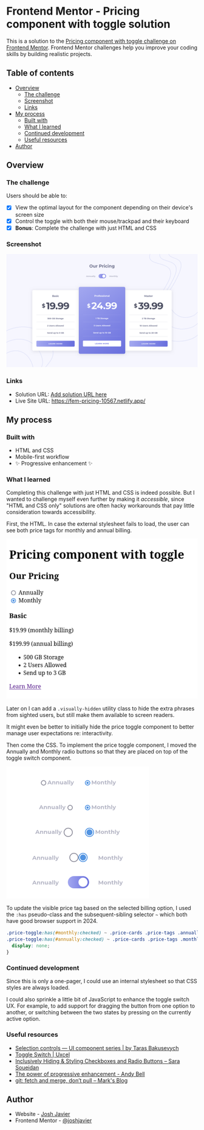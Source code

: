 # Frontend Mentor - Pricing component with toggle solution

This is a solution to the [Pricing component with toggle challenge on Frontend Mentor](https://www.frontendmentor.io/challenges/pricing-component-with-toggle-8vPwRMIC). Frontend Mentor challenges help you improve your coding skills by building realistic projects.

## Table of contents

- [Overview](#overview)
  - [The challenge](#the-challenge)
  - [Screenshot](#screenshot)
  - [Links](#links)
- [My process](#my-process)
  - [Built with](#built-with)
  - [What I learned](#what-i-learned)
  - [Continued development](#continued-development)
  - [Useful resources](#useful-resources)
- [Author](#author)

## Overview

### The challenge

Users should be able to:

- [x] View the optimal layout for the component depending on their device's screen size
- [x] Control the toggle with both their mouse/trackpad and their keyboard
- [x] **Bonus**: Complete the challenge with just HTML and CSS

### Screenshot

![](./docs/screenshot.png)

### Links

- Solution URL: [Add solution URL here](https://your-solution-url.com)
- Live Site URL: https://fem-pricing-10567.netlify.app/

## My process

### Built with

- HTML and CSS
- Mobile-first workflow
- ✨ Progressive enhancement ✨

### What I learned

Completing this challenge with just HTML and CSS is indeed possible. But I wanted to challenge myself even further by making it *accessible*, since "HTML and CSS only" solutions are often hacky workarounds that pay little consideration towards accessibility.

First, the HTML. In case the external stylesheet fails to load, the user can see both price tags for monthly and annual billing.

![](./docs/unstyled-html.png)

Later on I can add a `.visually-hidden` utility class to hide the extra phrases from sighted users, but still make them available to screen readers.

It might even be better to initially hide the price toggle component to better manage user expectations re: interactivity.

Then come the CSS. To implement the price toggle component, I moved the Annually and Monthly radio buttons so that they are placed on top of the toggle switch component.

![](./docs/radio-to-toggle.png)

To update the visible price tag based on the selected billing option, I used the `:has` pseudo-class and the subsequent-sibling selector `~` which both have good browser support in 2024.

```css
.price-toggle:has(#monthly:checked) ~ .price-cards .price-tags .annually,
.price-toggle:has(#annually:checked) ~ .price-cards .price-tags .monthly {
  display: none;
}
```

### Continued development

Since this is only a one-pager, I could use an internal stylesheet so that CSS styles are always loaded.

I could also sprinkle a little bit of JavaScript to enhance the toggle switch UX. For example, to add support for dragging the button from one option to another, or switching between the two states by pressing on the currently active option.

### Useful resources

- [Selection controls — UI component series | by Taras Bakusevych](https://uxdesign.cc/selection-controls-ui-component-series-3badc0bdb546)
- [Toggle Switch | Uxcel](https://app.uxcel.com/glossary/toggles)
- [Inclusively Hiding &amp; Styling Checkboxes and Radio Buttons – Sara Soueidan](https://www.sarasoueidan.com/blog/inclusively-hiding-and-styling-checkboxes-and-radio-buttons/)
- [The power of progressive enhancement - Andy Bell](https://archive.hankchizljaw.com/wrote/the-power-of-progressive-enhancement/)
- [git: fetch and merge, don&#8217;t pull &#8211; Mark&#039;s Blog](https://longair.net/blog/2009/04/16/git-fetch-and-merge/)

## Author

- Website - [Josh Javier](https://joshjavier.com/)
- Frontend Mentor - [@joshjavier](https://www.frontendmentor.io/profile/joshjavier)
